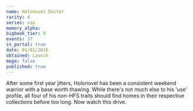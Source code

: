 ```yaml
---
name: Holonovel Doctor
rarity: 4
series: voy
memory_alpha:
bigbook_tier: 9
events: 37
in_portal: true
date: 01/01/2016
obtained: Launch
mega: false
published: true
---
```


After some first year jitters, Holonovel has been a consistent weekend warrior with a base worth thawing. While there's not much else to his 'use' profile, all four of his non-HFS traits should find homes in their respective collections before too long. Now watch this drive.
